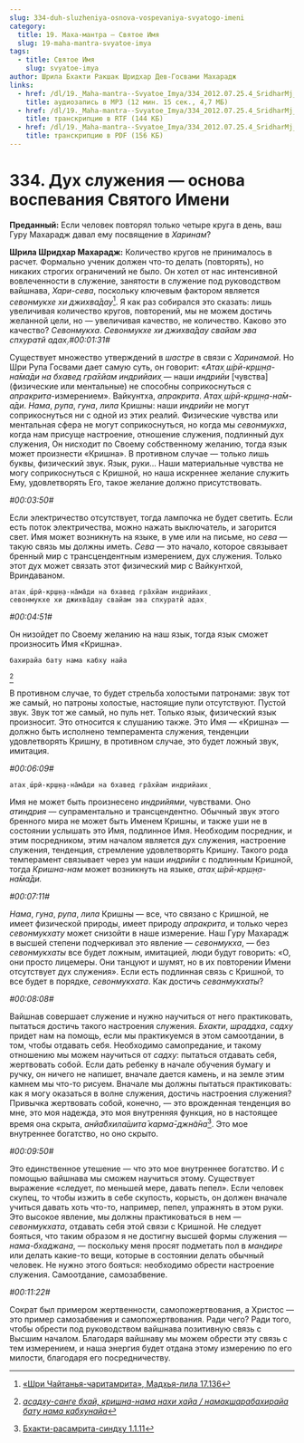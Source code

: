 ```yaml
---
slug: 334-duh-sluzheniya-osnova-vospevaniya-svyatogo-imeni
category:
  title: 19. Маха-мантра — Святое Имя
  slug: 19-maha-mantra-svyatoe-imya
tags:
  - title: Святое Имя
    slug: svyatoe-imya
author: Шрила Бхакти Ракшак Шридхар Дев-Госвами Махарадж
links:
  - href: /dl/19._Maha-mantra--Svyatoe_Imya/334_2012.07.25.4_SridharMj_Duh_slujeniya-osnova_vospevaniya_Svyatogo_Imeni.mp3
    title: аудиозапись в MP3 (12 мин. 15 сек., 4,7 МБ)
  - href: /dl/19._Maha-mantra--Svyatoe_Imya/334_2012.07.25.4_SridharMj_Duh_slujeniya-osnova_vospevaniya_Svyatogo_Imeni.rtf
    title: транскрипцию в RTF (144 КБ)
  - href: /dl/19._Maha-mantra--Svyatoe_Imya/334_2012.07.25.4_SridharMj_Duh_slujeniya-osnova_vospevaniya_Svyatogo_Imeni.pdf
    title: транскрипцию в PDF (156 КБ)
---
```


# 334.  Дух служения — основа воспевания Святого Имени

**Преданный:** Если человек повторял только четыре круга в день, ваш Гуру Махарадж давал ему посвящение в *Харинам*?

**Шрила Шридхар Махарадж:** Количество кругов не принималось в расчет. Формально ученик должен что-то делать (повторять), но никаких строгих ограничений не было. Он хотел от нас интенсивной вовлеченности в служение, занятости в служение под руководством вайшнава, *Хари-сева*, поскольку ключевым фактором является *севонмукхе хи джихва̄дау*[^_ftn1]. Я как раз собирался это сказать: лишь увеличивая количество кругов, повторений, мы не можем достичь желанной цели, но — увеличивая качество, не количество. Каково это качество? *Севонмукха*. *Севонмукхе хи джихва̄дау свайам эва спхуратй адах̣*.*#00:01:31#*

Существует множество утверждений в *шастре* в связи с *Харинамой*. Но Шри Рупа Госвами дает самую суть, он говорит: «*Атах̣ ш́рӣ-кр̣ш̣н̣а-на̄ма̄ди на бхавед гра̄хйам индрийаих̣* — наши *индрийи* [чувства] (физические или ментальные) не способны соприкоснуться с *апракрита*-измерением». Вайкунтха, *апракрита*. *Атах̣ ш́рӣ-кр̣ш̣н̣а-на̄м-а̄ди*. *Нама*, *рупа*, *гуна*, *лила* Кришны: наши *индрийи* не могут соприкоснуться ни с одной из этих реалий. Физические чувства или ментальная сфера не могут соприкоснуться, но когда мы *севонмукха*, когда нам присуще настроение, отношение служения, подлинный дух служения, Он нисходит по Своему собственному желанию, тогда язык может произнести «Кришна». В противном случае — только лишь буквы, физический звук. Язык, руки… Наши материальные чувства не могу соприкоснуться с Кришной, но наша искреннее желание служить Ему, удовлетворять Его, такое желание должно присутствовать.

*#00:03:50#*

Если электричество отсутствует, тогда лампочка не будет светить. Если есть поток электричества, можно нажать выключатель, и загорится свет. Имя может возникнуть на языке, в уме или на письме, но *сева* — такую связь мы должны иметь. *Сева* — это начало, которое связывает бренный мир с трансцендентным измерением, дух служения. Только этот дух может связать этот физический мир с Вайкунтхой, Вриндаваном.

    атах̣ ш́рӣ-кр̣ш̣н̣а-на̄ма̄ди на бхавед гра̄хйам индрийаих̣
    севонмукхе хи джихва̄дау свайам эва спхуратй адах̣

*#00:04:51#*

Он низойдет по Своему желанию на наш язык, тогда язык сможет произносить Имя «Кришна».

    бахирайа бату нама кабху найа
[^_ftn2]

В противном случае, то будет стрельба холостыми патронами: звук тот же самый, но патроны холостые, настоящие пули отсутствуют. Пустой звук. Звук тот же самый, но пуль нет. Только язык, физический язык произносит. Это относится к слушанию также. Это Имя — «Кришна» — должно быть исполнено темперамента служения, тенденции удовлетворять Кришну, в противном случае, это будет ложный звук, имитация.

*#00:06:09#*

    атах̣ ш́рӣ-кр̣ш̣н̣а-на̄ма̄ди на бхавед гра̄хйам индрийаих̣

Имя не может быть произнесено *индрийями*, чувствами. Оно *атиндрия* — супраментально и трансцендентно. Обычный звук этого бренного мира не может быть Именем Кришны, и также уши не в состоянии услышать это Имя, подлинное Имя. Необходим посредник, и этим посредником, этим началом является дух служения, настроение служения, тенденция, стремление удовлетворять Кришну. Такого рода темперамент связывает через ум наши *индрийи* с подлинным Кришной, тогда *Кришна-нам* может возникнуть на языке, *атах̣ ш́рӣ-кр̣ш̣н̣а-на̄ма̄ди.*

*#00:07:11#*

*Нама*, *гуна*, *рупа*, *лила* Кришны — все, что связано с Кришной, не имеет физической природы, имеет природу *апракрита*, и только через *севонмукхату* может снизойти в наше измерение. Наш Гуру Махарадж в высшей степени подчеркивал это явление — *севонмукха*, — без *севонмукхаты* все будет ложным, имитацией, люди будут говорить: «О, они просто лицемеры. Они танцуют и шумят, но в их повторении Имени отсутствует дух служения». Если есть подлинная связь с Кришной, то все будет в порядке, *севонмукхата*. Как достичь *севанмукхаты*?

*#00:08:08#*

Вайшнав совершает служение и нужно научиться от него практиковать, пытаться достичь такого настроения служения. *Бхакти*, *шраддха*, *садху* придет нам на помощь, если мы практикуемся в этом самоотдании, в том, чтобы отдавать себя. Необходимо самопредание, и такому отношению мы можем научиться от *садху*: пытаться отдавать себя, жертвовать собой. Если дать ребенку в начале обучения бумагу и ручку, он ничего не напишет, вначале дается камень, и на земле этим камнем мы что-то рисуем. Вначале мы должны пытаться практиковать: как я могу оказаться в волне служения, достичь настроения служения? Привычка жертвовать собой, конечно, — это врожденная тенденция во мне, это моя надежда, это моя внутренняя функция, но в настоящее время она скрыта, *анйа̄бхила̄шита̄ карма̄-джн̃а̄на*[^_ftn3]. Это мое внутреннее богатство, но оно скрыто.

*#00:09:50#*

Это единственное утешение — что это мое внутреннее богатство. И с помощью вайшнава мы сможем научиться этому. Существует выражение «следует, по меньшей мере, давать пепел». Если человек скупец, то чтобы изжить в себе скупость, корысть, он должен вначале учиться давать хоть что-то, например, пепел, упражнять в этом руки. Это высокое явление, мы должны практиковаться в нем — *севонмукхата*, отдавать себя этой связи с Кришной. Не следует бояться, что таким образом я не достигну высшей формы служения — *нама-бхаджана*, — поскольку меня просят подметать пол в *мандире* или делать какие-то вещи, которые в состоянии делать обычный человек. Не нужно этого бояться: необходимо обрести настроение служения. Самоотдание, самозабвение.

*#00:11:22#*

Сократ был примером жертвенности, самопожертвования, а Христос — это пример самозабвения и самопожертвования. Ради чего? Ради того, чтобы обрести под руководством вайшнава позитивную связь с Высшим началом. Благодаря вайшнаву мы можем обрести эту связь с тем измерением, и наша энергия будет отдана этому измерению по его милости, благодаря его посредничеству.



[^_ftn1]: [«Шри Чайтанья-чаритамрита», Мадхья-лила 17.136](../notes/shri-chajtanya-charitamrita-madhya-lila/shri-chajtanya-charitamrita-madhya-lila-17-136.md)

[^_ftn2]: [*асадху-санге бхай, кришна-нама нахи хайа / намакшарабахирайа бату нама кабхунайа*](../notes/shloka/asadhu-sange-bhaj-krishna-nama.md)

[^_ftn3]: [Бхакти-расамрита-синдху 1.1.11](../notes/bhakti-rasamrita-sindhu/bhakti-rasamrita-sindhu-1-1-11.md)
